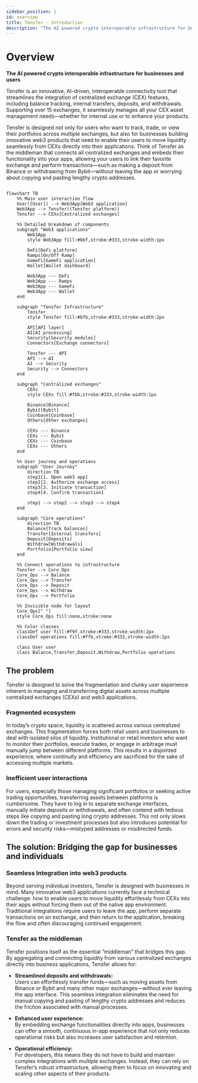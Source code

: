 ```yaml
---
sidebar_position: 1
id: overview
title: Tensfer - Introduction
description: "The AI powered crypto interoperable infrastructure for businesses and users"
---
```


# Overview

**The AI powered crypto interoperable infrastructure for businesses and users**

Tensfer is an innovative, AI-driven, interoperable connectivity tool that streamlines the integration of centralized exchange (CEX) features, including balance tracking, internal transfers, deposits, and withdrawals. Supporting over 15 exchanges, it seamlessly manages all your CEX asset management needs—whether for internal use or to enhance your products.

Tensfer is designed not only for users who want to track, trade, or view their portfolios across multiple exchanges, but also for businesses building innovative web3 products that need to enable their users to move liquidity seamlessly from CEXs directly into their applications. Think of Tensfer as the middleman that connects all centralized exchanges and embeds their functionality into your apps, allowing your users to link their favorite exchange and perform transactions—such as making a deposit from Binance or withdrawing from Bybit—without leaving the app or worrying about copying and pasting lengthy crypto addresses.

```mermaid

flowchart TB
    %% Main user interaction flow
    User([User]) --> Web3App[Web3 application]
    Web3App --> Tensfer((Tensfer platform))
    Tensfer --> CEXs[Centralized exchanges]
    
    %% Detailed breakdown of components
    subgraph "Web3 applications"
        Web3App
        style Web3App fill:#bbf,stroke:#333,stroke-width:1px
        
        DeFi[DeFi platform]
        Ramps[On/Off Ramp]
        GameFi[GameFi application]
        Wallet[Wallet dashboard]
        
        Web3App --- DeFi
        Web3App --- Ramps
        Web3App --- GameFi
        Web3App --- Wallet
    end
    
    subgraph "Tensfer Infrastructure"
        Tensfer
        style Tensfer fill:#bfb,stroke:#333,stroke-width:2px
        
        API[API layer]
        AI[AI processing]
        Security[Security modules]
        Connectors[Exchange connectors]
        
        Tensfer --- API
        API --> AI
        AI --> Security
        Security --> Connectors
    end
    
    subgraph "Centralized exchanges"
        CEXs
        style CEXs fill:#fbb,stroke:#333,stroke-width:1px
        
        Binance[Binance]
        Bybit[Bybit]
        Coinbase[Coinbase]
        Others[Other exchanges]
        
        CEXs --- Binance
        CEXs --- Bybit
        CEXs --- Coinbase
        CEXs --- Others
    end
    
    %% User journey and operations
    subgraph "User Journey"
        direction TB
        step1[1. Open web3 app]
        step2[2. Authorize exchange access]
        step3[3. Initiate transaction]
        step4[4. Confirm transaction]
        
        step1 --> step2 --> step3 --> step4
    end
    
    subgraph "Core operations"
        direction TB
        Balance[Track balances]
        Transfer[Internal transfers]
        Deposit[Deposits]
        Withdraw[Withdrawals]
        Portfolio[Portfolio view]
    end
    
    %% Connect operations to infrastructure
    Tensfer --> Core_Ops
    Core_Ops --> Balance
    Core_Ops --> Transfer
    Core_Ops --> Deposit
    Core_Ops --> Withdraw
    Core_Ops --> Portfolio
    
    %% Invisible node for layout
    Core_Ops[" "]
    style Core_Ops fill:none,stroke:none

    %% Color classes
    classDef user fill:#f9f,stroke:#333,stroke-width:2px
    classDef operations fill:#ffb,stroke:#333,stroke-width:1px
    
    class User user
    class Balance,Transfer,Deposit,Withdraw,Portfolio operations

```

## The problem

Tensfer is designed to solve the fragmentation and clunky user experience inherent in managing and transferring digital assets across multiple centralized exchanges (CEXs) and web3 applications.

### Fragmented ecosystem

In today’s crypto space, liquidity is scattered across various centralized exchanges. This fragmentation forces both retail users and businesses to deal with isolated silos of liquidity. Institutional or retail investors who want to monitor their portfolios, execute trades, or engage in arbitrage must manually jump between different platforms. This results in a disjointed experience, where continuity and efficiency are sacrificed for the sake of accessing multiple markets.

### Inefficient user interactions

For users, especially those managing significant portfolios or seeking active trading opportunities, transferring assets between platforms is cumbersome. They have to log in to separate exchange interfaces, manually initiate deposits or withdrawals, and often contend with tedious steps like copying and pasting long crypto addresses. This not only slows down the trading or investment processes but also introduces potential for errors and security risks—mistyped addresses or misdirected funds.

## The solution: Bridging the gap for businesses and individuals

### Seamless Integration into web3 products

Beyond serving individual investors, Tensfer is designed with businesses in mind. Many innovative web3 applications currently face a technical challenge: how to enable users to move liquidity effortlessly from CEXs into their apps without forcing them out of the native app environment. Traditional integrations require users to leave the app, perform separate transactions on an exchange, and then return to the application, breaking the flow and often discouraging continued engagement.

### Tensfer as the middleman

Tensfer positions itself as the essential “middleman” that bridges this gap. By aggregating and connecting liquidity from various centralized exchanges directly into business applications, Tensfer allows for:

- **Streamlined deposits and withdrawals:**  
  Users can effortlessly transfer funds—such as moving assets from Binance or Bybit and many other major exchanges—without ever leaving the app interface. This seamless integration eliminates the need for manual copying and pasting of lengthy crypto addresses and reduces the friction associated with manual processes.

- **Enhanced user experience:**  
  By embedding exchange functionalities directly into apps, businesses can offer a smooth, continuous in-app experience that not only reduces operational risks but also increases user satisfaction and retention.

- **Operational efficiency:**  
  For developers, this means they do not have to build and maintain complex integrations with multiple exchanges. Instead, they can rely on Tensfer’s robust infrastructure, allowing them to focus on innovating and scaling other aspects of their products.

